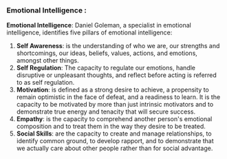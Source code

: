 ### Emotional Intelligence :

**Emotional Intelligence**: Daniel Goleman, a specialist in emotional intelligence, identifies five pillars of emotional intelligence:

  1. **Self Awareness**: is the understanding of who we are, our strengths and shortcomings, our ideas, beliefs, values, actions, and emotions, amongst other things.
  2. **Self Regulation**: The capacity to regulate our emotions, handle disruptive or unpleasant thoughts, and reflect before acting is referred to as self regulation.
  3. **Motivation**: is defined as a strong desire to achieve, a propensity to remain optimistic in the face of defeat, and a readiness to learn. It is the capacity to be motivated by more than just intrinsic motivators and to demonstrate true energy and tenacity that will secure success.
  4. **Empathy**: is the capacity to comprehend another person's emotional composition and to treat them in the way they desire to be treated.
  5. **Social Skills**: are the capacity to create and manage relationships, to identify common ground, to develop rapport, and to demonstrate that we actually care about other people rather than for social advantage.
